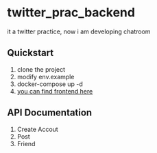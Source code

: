 # twitter_prac_backend
it a twitter practice, now i am developing chatroom
## Quickstart
1. clone the project
2. modify env.example
3. docker-compose up -d
4. [you can find frontend here](https://github.com/Timmy0618/twitter_prac/tree/main)

## API Documentation
1. Create Accout
2. Post
3. Friend
